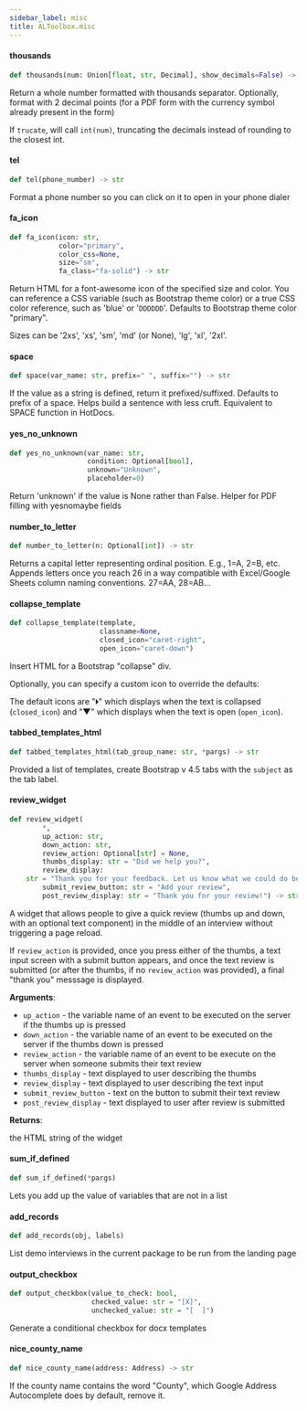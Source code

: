 ```yaml
---
sidebar_label: misc
title: ALToolbox.misc
---
```


#### thousands

```python
def thousands(num: Union[float, str, Decimal], show_decimals=False) -> str
```

Return a whole number formatted with thousands separator.
Optionally, format with 2 decimal points (for a PDF form with the
currency symbol already present in the form)

If `trucate`, will call `int(num)`, truncating the decimals instead of
rounding to the closest int.

#### tel

```python
def tel(phone_number) -> str
```

Format a phone number so you can click on it to open in your phone dialer

#### fa\_icon

```python
def fa_icon(icon: str,
            color="primary",
            color_css=None,
            size="sm",
            fa_class="fa-solid") -> str
```

Return HTML for a font-awesome icon of the specified size and color. You can reference
a CSS variable (such as Bootstrap theme color) or a true CSS color reference, such as &#x27;blue&#x27; or
&#x27;`DDDDDD`&#x27;. Defaults to Bootstrap theme color &quot;primary&quot;.

Sizes can be &#x27;2xs&#x27;, &#x27;xs&#x27;, &#x27;sm&#x27;, &#x27;md&#x27; (or None), &#x27;lg&#x27;, &#x27;xl&#x27;, &#x27;2xl&#x27;.

#### space

```python
def space(var_name: str, prefix=" ", suffix="") -> str
```

If the value as a string is defined, return it prefixed/suffixed. Defaults to prefix
of a space. Helps build a sentence with less cruft. Equivalent to SPACE function in
HotDocs.

#### yes\_no\_unknown

```python
def yes_no_unknown(var_name: str,
                   condition: Optional[bool],
                   unknown="Unknown",
                   placeholder=0)
```

Return &#x27;unknown&#x27; if the value is None rather than False. Helper for PDF filling with
yesnomaybe fields

#### number\_to\_letter

```python
def number_to_letter(n: Optional[int]) -> str
```

Returns a capital letter representing ordinal position. E.g., 1=A, 2=B, etc. Appends letters
once you reach 26 in a way compatible with Excel/Google Sheets column naming conventions. 27=AA, 28=AB...

#### collapse\_template

```python
def collapse_template(template,
                      classname=None,
                      closed_icon="caret-right",
                      open_icon="caret-down")
```

Insert HTML for a Bootstrap &quot;collapse&quot; div.

Optionally, you can specify a custom icon to override the defaults:

The default icons are &quot;🞂&quot; which displays when the text is collapsed (`closed_icon`) and
&quot;▼&quot; which displays when the text is open (`open_icon`).

#### tabbed\_templates\_html

```python
def tabbed_templates_html(tab_group_name: str, *pargs) -> str
```

Provided a list of templates, create Bootstrap v 4.5 tabs with the `subject` as the tab label.

#### review\_widget

```python
def review_widget(
        *,
        up_action: str,
        down_action: str,
        review_action: Optional[str] = None,
        thumbs_display: str = "Did we help you?",
        review_display:
    str = "Thank you for your feedback. Let us know what we could do better",
        submit_review_button: str = "Add your review",
        post_review_display: str = "Thank you for your review!") -> str
```

A widget that allows people to give a quick review (thumbs up and down, with an optional text
component) in the middle of an interview without triggering a page reload.

If `review_action` is provided, once you press either of the thumbs, a text input screen with
a submit button appears, and once the text review is submitted (or after the thumbs, if no
`review_action` was provided), a final &quot;thank you&quot; messsage is displayed.

**Arguments**:

- `up_action` - the variable name of an event to be executed on the server if the
  thumbs up is pressed
- `down_action` - the variable name of an event to be executed on the server if the
  thumbs down is pressed
- `review_action` - the variable name of an event to be execute on the
  server when someone submits their text review
- `thumbs_display` - text displayed to user describing the thumbs
- `review_display` - text displayed to user describing the text input
- `submit_review_button` - text on the button to submit their text review
- `post_review_display` - text displayed to user after review is submitted

**Returns**:

  the HTML string of the widget

#### sum\_if\_defined

```python
def sum_if_defined(*pargs)
```

Lets you add up the value of variables that are not in a list

#### add\_records

```python
def add_records(obj, labels)
```

List demo interviews in the current package to be run from the landing page

#### output\_checkbox

```python
def output_checkbox(value_to_check: bool,
                    checked_value: str = "[X]",
                    unchecked_value: str = "[  ]")
```

Generate a conditional checkbox for docx templates

#### nice\_county\_name

```python
def nice_county_name(address: Address) -> str
```

If the county name contains the word &quot;County&quot;, which Google Address
Autocomplete does by default, remove it.


